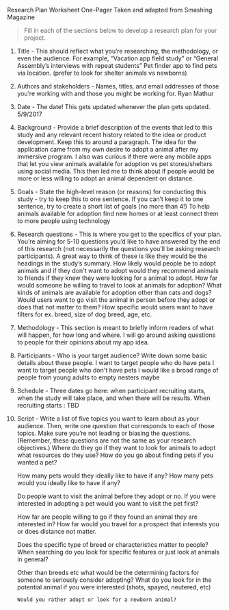 Research Plan Worksheet One-Pager
Taken and adapted from Smashing Magazine
> Fill in each of the sections below to develop a research plan for your project.
1. Title - This should reflect what you’re researching, the methodology, or even the audience. For example, “Vacation app field study” or “General Assembly’s interviews with repeat students”
	Pet finder app to find pets via location. (prefer to look for shelter animals vs newborns)
	
2. Authors and stakeholders - Names, titles, and email addresses of those you’re working with and those you might be working for.
	Ryan Mathur
	
3. Date - The date! This gets updated whenever the plan gets updated.
	5/9/2017
	
4. Background - Provide a brief description of the events that led to this study and any relevant
recent history related to the idea or product development. Keep this to around a paragraph.
	The idea for the application came from my own desire to adopt a animal after my immersive program. I also was curious if there were any mobile apps that let you view animals available for adoption vs pet stores/shelters using social media.
	This then led me to think about if people would be more or less willing to adopt an animal dependent on distance. 
	
5. Goals - State the high-level reason (or reasons) for conducting this study - try to keep this to one sentence. If you can’t keep it to one sentence, try to create a short list of goals (no more than 4!)
	To help animals available for adoption find new homes or at least connect them to more people using technology
	
6. Research questions - This is where you get to the specifics of your plan. You’re aiming for 5-10 questions you’d like to have answered by the end of this research (not necessarily the questions you’ll be asking research participants). A great way to think of these is like they would be the headings in the study’s summary.
	How likely would people be to adopt animals and if they don't want to adopt would they recommend animals to friends if they knew they were looking for a animal to adopt.
	How far would someone be willing to travel to look at animals for adoption?
	What kinds of animals are available for adoption other than cats and dogs?
	Would users want to go visit the animal in person before they adopt or does that not matter to them?
	How specific would users want to have filters for ex. breed, size of dog breed, age, etc.
	
7. Methodology - This section is meant to briefly inform readers of what will happen, for how long and where.
	I will go around asking questions to people for their opinions about my app idea.
	
8. Participants - Who is your target audience? Write down some basic details about these people.
	I want to target people who do have pets
	I want to target people who don't have pets
	I would like a broad range of people from young adults to empty nesters maybe
	
9. Schedule - Three dates go here: when participant recruiting starts, when the study will take place, and when there will be results.
	When recruiting starts : TBD
	
10. Script - Write a list of five topics you want to learn about as your audience. Then, write one question that corresponds to each of those topics. Make sure you’re not leading or biasing the questions. (Remember, these questions are not the same as your research objectives.)
	Where do they go if they want to look for animals to adopt what resources do they use?
		How do you go about finding pets if you wanted a pet?
		
	How many pets would they ideally like to have if any?
		How many pets would you ideally like to have if any?
	
	Do people want to visit the animal before they adopt or no.	
		If you were interested in adopting a pet would you want to visit the pet first?
		
	How far are people willing to go if they found an animal they are interested in?
		How far would you travel for a prospect that interests you or does distance not matter.
		
	Does the specific type of breed or characteristics matter to people?
		When searching do you look for specific features or just look at animals in general?
	
	Other than breeds etc what would be the determining factors for someone to seriously consider adopting?
		What do you look for in the potential animal if you were interested (shots, spayed, neutered, etc)
		
		Would you rather adopt or look for a newborn animal?
	